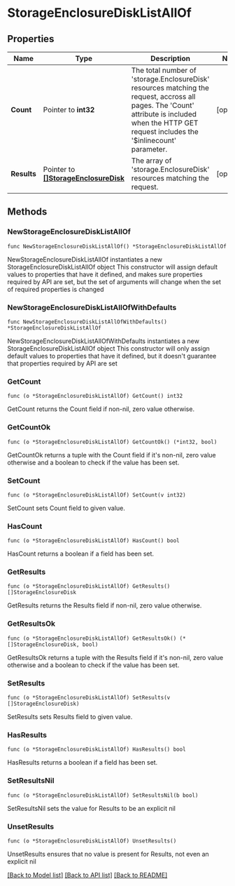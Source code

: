 # StorageEnclosureDiskListAllOf

## Properties

Name | Type | Description | Notes
------------ | ------------- | ------------- | -------------
**Count** | Pointer to **int32** | The total number of &#39;storage.EnclosureDisk&#39; resources matching the request, accross all pages. The &#39;Count&#39; attribute is included when the HTTP GET request includes the &#39;$inlinecount&#39; parameter. | [optional] 
**Results** | Pointer to [**[]StorageEnclosureDisk**](StorageEnclosureDisk.md) | The array of &#39;storage.EnclosureDisk&#39; resources matching the request. | [optional] 

## Methods

### NewStorageEnclosureDiskListAllOf

`func NewStorageEnclosureDiskListAllOf() *StorageEnclosureDiskListAllOf`

NewStorageEnclosureDiskListAllOf instantiates a new StorageEnclosureDiskListAllOf object
This constructor will assign default values to properties that have it defined,
and makes sure properties required by API are set, but the set of arguments
will change when the set of required properties is changed

### NewStorageEnclosureDiskListAllOfWithDefaults

`func NewStorageEnclosureDiskListAllOfWithDefaults() *StorageEnclosureDiskListAllOf`

NewStorageEnclosureDiskListAllOfWithDefaults instantiates a new StorageEnclosureDiskListAllOf object
This constructor will only assign default values to properties that have it defined,
but it doesn't guarantee that properties required by API are set

### GetCount

`func (o *StorageEnclosureDiskListAllOf) GetCount() int32`

GetCount returns the Count field if non-nil, zero value otherwise.

### GetCountOk

`func (o *StorageEnclosureDiskListAllOf) GetCountOk() (*int32, bool)`

GetCountOk returns a tuple with the Count field if it's non-nil, zero value otherwise
and a boolean to check if the value has been set.

### SetCount

`func (o *StorageEnclosureDiskListAllOf) SetCount(v int32)`

SetCount sets Count field to given value.

### HasCount

`func (o *StorageEnclosureDiskListAllOf) HasCount() bool`

HasCount returns a boolean if a field has been set.

### GetResults

`func (o *StorageEnclosureDiskListAllOf) GetResults() []StorageEnclosureDisk`

GetResults returns the Results field if non-nil, zero value otherwise.

### GetResultsOk

`func (o *StorageEnclosureDiskListAllOf) GetResultsOk() (*[]StorageEnclosureDisk, bool)`

GetResultsOk returns a tuple with the Results field if it's non-nil, zero value otherwise
and a boolean to check if the value has been set.

### SetResults

`func (o *StorageEnclosureDiskListAllOf) SetResults(v []StorageEnclosureDisk)`

SetResults sets Results field to given value.

### HasResults

`func (o *StorageEnclosureDiskListAllOf) HasResults() bool`

HasResults returns a boolean if a field has been set.

### SetResultsNil

`func (o *StorageEnclosureDiskListAllOf) SetResultsNil(b bool)`

 SetResultsNil sets the value for Results to be an explicit nil

### UnsetResults
`func (o *StorageEnclosureDiskListAllOf) UnsetResults()`

UnsetResults ensures that no value is present for Results, not even an explicit nil

[[Back to Model list]](../README.md#documentation-for-models) [[Back to API list]](../README.md#documentation-for-api-endpoints) [[Back to README]](../README.md)


